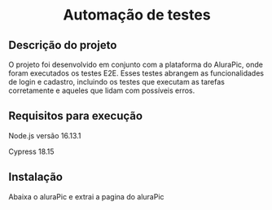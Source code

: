 <h1 align="center"> Automação de testes  </h1>

<h2>Descrição do projeto</h2>
<p>O projeto foi desenvolvido em conjunto com a plataforma do AluraPic, onde foram executados os testes E2E. Esses testes abrangem as funcionalidades de login e cadastro, incluindo os testes que executam as tarefas corretamente e aqueles que lidam com possíveis erros.</p>

<h2>Requisitos para execução</h2>
<p>Node.js versão 16.13.1</p>
<p>Cypress 18.15</p>

<h2>Instalação</h2>
<p>Abaixa o aluraPic e extrai a pagina do aluraPic</p>
